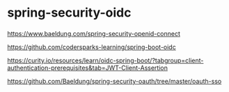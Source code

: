 # spring-security-oidc

### 
https://www.baeldung.com/spring-security-openid-connect


https://github.com/codersparks-learning/spring-boot-oidc

https://curity.io/resources/learn/oidc-spring-boot/?tabgroup=client-authentication-prerequisites&tab=JWT-Client-Assertion


https://github.com/Baeldung/spring-security-oauth/tree/master/oauth-sso


